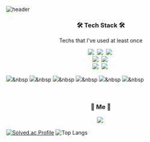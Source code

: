 ![header](https://capsule-render.vercel.app/api?type=soft&color=auto&height=150&section=header&text=kcj1284&fontSize=70&animation=twinkling)

<h3 align="center">🛠 Tech Stack 🛠</h3>

<p align="center"> Techs that I've used at least once </p>

<p align="center">
  <img src="https://img.shields.io/badge/Java-007396?style=flat-square&logo=Java&logoColor=white"/></a>&nbsp
  <img src="https://img.shields.io/badge/Python-3766AB?style=flat-square&logo=Python&logoColor=white"/></a>&nbsp 
  <img src="https://img.shields.io/badge/Javascript-ffb13b?style=flat-square&logo=javascript&logoColor=white"/></a>&nbsp 
  <br>
  <img src="https://img.shields.io/badge/Spring-6DB33F?style=flat-square&logo=Spring&logoColor=white"/></a>&nbsp
  <img src="https://img.shields.io/badge/SpringBoot-6DB33F?style=flat-square&logo=SpringBoot&logoColor=white"/></a>&nbsp 
  <br>
  <img src="https://img.shields.io/badge/AWS-232F3E?style=flat-square&logo=AmazonAWS&logoColor=white"/></a>&nbsp 
  <img src="https://img.shields.io/badge/Docker-2496ED?style=flat-square&logo=Docker&logoColor=white"/></a>&nbsp 
  
  <img src="https://img.shields.io/badge/html5-E34F26?style=flat-square&logo=html5&logoColor=white"></a>&nbsp 
  <img src="https://img.shields.io/badge/css-1572B6?style=flat-square&logo=css3&logoColor=white"></a>&nbsp 
  <img src="https://img.shields.io/badge/javascript-F7DF1E?style=flat-square&logo=javascript&logoColor=black"></a>&nbsp 
  <img src="https://img.shields.io/badge/jquery-0769AD?style=flat-square&logo=jquery&logoColor=white"></a>&nbsp 
  <img src="https://img.shields.io/badge/linux-FCC624?style=flat-square&logo=linux&logoColor=black"></a>&nbsp 
  <img src="https://img.shields.io/badge/oracle-F80000?style=flat-square&logo=oracle&logoColor=white"></a>&nbsp 
</p>
  
<br>


<h3 align="center"> 🧸 Me 🧸 </h3>
<p align="center">
  <a href="https://www.instagram.com/colding97/"><img src="https://img.shields.io/badge/Instagram-E4405F?style=flat-square&logo=Instagram&logoColor=white&link=https://www.instagram.com/colding97/"/></a>&nbsp
</p>

[![Solved.ac Profile](http://mazassumnida.wtf/api/generate_badge?boj=colding97)](https://solved.ac/colding97)
![Top Langs](https://github-readme-stats.vercel.app/api/top-langs/?username=kcj1284&layout=compact&theme=dark)
